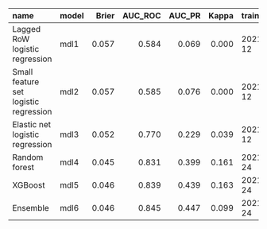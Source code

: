 |name                                  |model | Brier| AUC_ROC| AUC_PR| Kappa|trained_on |
|:-------------------------------------|:-----|-----:|-------:|------:|-----:|:----------|
|Lagged RoW logistic regression        |mdl1  | 0.057|   0.584|  0.069| 0.000|2021-03-12 |
|Small feature set logistic regression |mdl2  | 0.057|   0.585|  0.076| 0.000|2021-03-12 |
|Elastic net logistic regression       |mdl3  | 0.052|   0.770|  0.229| 0.039|2021-03-12 |
|Random forest                         |mdl4  | 0.045|   0.831|  0.399| 0.161|2021-03-24 |
|XGBoost                               |mdl5  | 0.046|   0.839|  0.439| 0.163|2021-03-24 |
|Ensemble                              |mdl6  | 0.046|   0.845|  0.447| 0.099|2021-03-24 |
